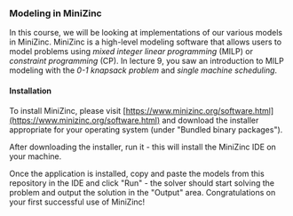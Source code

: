 ### Modeling in MiniZinc

In this course, we will be looking at implementations of our various models in MiniZinc. MiniZinc is a high-level modeling software that allows users to model problems using _mixed integer linear programming_ (MILP) or _constraint programming_ (CP). In lecture 9, you saw an introduction to MILP modeling with the _0-1 knapsack problem_ and _single machine scheduling_.

#### Installation

To install MiniZinc, please visit [https://www.minizinc.org/software.html](https://www.minizinc.org/software.html) and download the installer appropriate for your operating system (under "Bundled binary packages"). 

After downloading the installer, run it - this will install the MiniZinc IDE on your machine.

Once the application is installed, copy and paste the models from this repository in the IDE and click "Run" - the solver should start solving the problem and output the solution in the "Output" area. Congratulations on your first successful use of MiniZinc!



